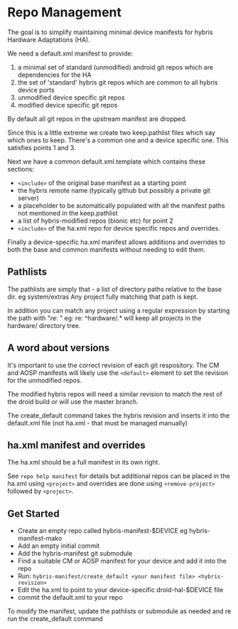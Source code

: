 # Repo Management

The goal is to simplify maintaining minimal device manifests for hybris Hardware Adaptations (HA).

We need a default.xml manifest to provide:

1. a minimal set of standard (unmodified) android git repos which are dependencies for the HA
2. the set of 'standard' hybris git repos which are common to all hybris device ports
3. unmodified device specific git repos
4. modified device specific git repos

By default all git repos in the upstream manifest are dropped.

Since this is a little extreme we create two keep.pathlist files which say which ones to keep. There's a common one and a device specific one. This satisfies points 1 and 3.

Next we have a common default.xml.template which contains these sections:

* ```<include>``` of the original base manifest as a starting point
* the hybris remote name (typically github but possibly a private git server)
* a placeholder to be automatically populated with all the manifest paths not mentioned in the keep.pathlist
* a list of hybris-modified repos (bionic etc) for point 2
* ```<include>``` of the ha.xml repo for device specific repos and overrides.

Finally a device-specific ha.xml manifest allows additions and overrides to both the base and common manifests without needing to edit them.

## Pathlists

The pathlists are simply that - a list of directory paths relative to the base dir. eg system/extras
Any project fully matching that path is kept.

In addition you can match any project using a regular expression by starting the path with "re: "
eg: re: ^hardware/.*
will keep all projects in the hardware/ directory tree.

## A word about versions
It's important to use the correct revision of each git respository. The CM and AOSP manifests will likely use the ```<default>``` element to set the revision for the unmodified repos.

The modified hybris repos will need a similar revision to match the rest of the droid build or will use the master branch.

The create_default command takes the hybris revision and inserts it into the default.xml file (not ha.xml - that must be managed manually)

## ha.xml manifest and overrides

The ha.xml should be a full manifest in its own right.

See ```repo help manifest``` for details but additional repos can be placed in the ha.xml using ```<project>``` and overrides are done using ```<remove-project>``` followed by ```<project>```.


## Get Started

* Create an empty repo called hybris-manifest-$DEVICE eg hybris-manifest-mako
* Add an empty initial commit
* Add the hybris-manifest git submodule
* Find a suitable CM or AOSP manifest for your device and add it into the repo
* Run: ```hybris-manifest/create_default <your manifest file> <hybris-revision>```
* Edit the ha.xml to point to your device-specific droid-hal-$DEVICE file
* commit the default.xml to your repo

To modify the manifest, update the pathlists or submodule as needed and re run the create_default command
